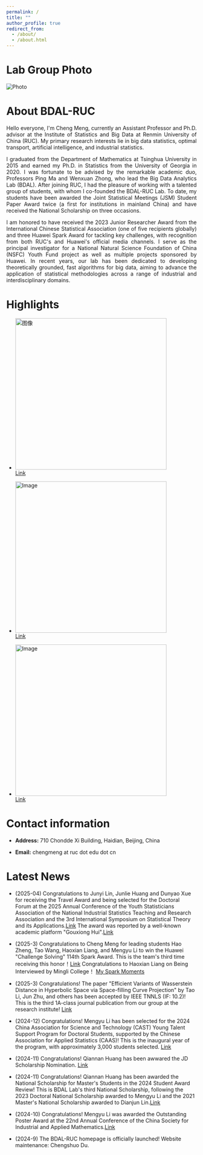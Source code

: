 ```yaml
---
permalink: /
title: ""
author_profile: true
redirect_from: 
  - /about/
  - /about.html
---
```


Lab Group Photo
======
![Photo](../files/实验室合照.jpg)


About BDAL-RUC
======
<p style="text-align: justify;">
Hello everyone, I'm Cheng Meng, currently an Assistant Professor and Ph.D. advisor at the Institute of Statistics and Big Data at Renmin University of China (RUC). My primary research interests lie in big data statistics, optimal transport, artificial intelligence, and industrial statistics.
</p>

<p style="text-align: justify;">
I graduated from the Department of Mathematics at Tsinghua University in 2015 and earned my Ph.D. in Statistics from the University of Georgia in 2020. I was fortunate to be advised by the remarkable academic duo, Professors Ping Ma and Wenxuan Zhong, who lead the Big Data Analytics Lab (BDAL). After joining RUC, I had the pleasure of working with a talented group of students, with whom I co-founded the BDAL-RUC Lab. To date, my students have been awarded the Joint Statistical Meetings (JSM) Student Paper Award twice (a first for institutions in mainland China) and have received the National Scholarship on three occasions.
</p>

<p style="text-align: justify;">
I am honored to have received the 2023 Junior Researcher Award from the International Chinese Statistical Association (one of five recipients globally) and three Huawei Spark Award for tackling key challenges, with recognition from both RUC's and Huawei's official media channels. I serve as the principal investigator for a National Natural Science Foundation of China (NSFC) Youth Fund project as well as multiple projects sponsored by Huawei. In recent years, our lab has been dedicated to developing theoretically grounded, fast algorithms for big data, aiming to advance the application of statistical methodologies across a range of industrial and interdisciplinary domains.
</p>

Highlights
=====

-  <img src="https://cheng-bdal.github.io//images/赛道.jpg" alt="图像" width="400"><br>
  [Link](https://mp.weixin.qq.com/s/jtmVn6od7OL0Z7EPplROpQ)

-  <img src="https://cheng-bdal.github.io//images/新生讲话.jpg" alt="Image" width="400"><br>
  [Link](https://mp.weixin.qq.com/s/bSx9Vl2pe-LEdYZdeyDGRQ)
  
- <img src="https://cheng-bdal.github.io//images/清华校友.jpg" alt="Image" width="400"><br>
  [Link](https://mp.weixin.qq.com/s/OQwr1EvCYTcqG4Tm2Yl84Q)

Contact information
======
- **Address:** 710 Chondde Xi Building, Haidian, Beijing, China

- **Email:** chengmeng at ruc dot edu dot cn

Latest News
=====
- (2025-04) Congratulations to Junyi Lin, Junlie Huang and Dunyao Xue for receiving the Travel Award and being selected for the Doctoral Forum at the 2025 Annual Conference of the Youth Statisticians Association of the National Industrial Statistics Teaching and Research Association and the 3rd International Symposium on Statistical Theory and its Applications.[Link](https://mp.weixin.qq.com/s/ko2HoiA6hpjWPdyo8Q8E-g) The award was  reported by a well-known academic platform "Gouxiong Hui".[Link](https://mp.weixin.qq.com/s/secOUhCJQb0NYumfMlM5qQ) 

- (2025-3) Congratulations to Cheng Meng for leading students Hao Zheng, Tao Wang, Haoxian Liang, and Mengyu Li to win the Huawei "Challenge Solving" 114th Spark Award. This is the team's third time receiving this honor！[Link](https://mp.weixin.qq.com/s/NXFraboslDTdyHaGAFEjFA) 
Congratulations to Haoxian Liang on Being Interviewed by Mingli College！
[My Spark Moments](https://mp.weixin.qq.com/s/0SyJYpWQNhOvDi2sjYaxOg)

- (2025-3) Congratulations! The paper "Efficient Variants of Wasserstein Distance in Hyperbolic Space via Space-filling Curve Projection" by Tao Li, Jun Zhu, and others has been accepted by IEEE TNNLS (IF: 10.2)! This is the third 1A-class journal publication from our group at the research institute!
[Link](https://mp.weixin.qq.com/s/1LUVaZowmOd9oIREQAScgA)

- (2024-12) Congratulations! Mengyu Li has been selected for the 2024 China Association for Science and Technology (CAST) Young Talent Support Program for Doctoral Students, supported by the Chinese Association for Applied Statistics (CAAS)! This is the inaugural year of the program, with approximately 3,000 students selected.
[Link](https://mp.weixin.qq.com/s/rRtjWDszTF0U0GonVTHsRA)

- (2024-11) Congratulations! Qiannan Huang has been awwared the JD Scholarship Nomination.
[Link](https://mp.weixin.qq.com/s/yr_M4j9BJM41Ku5_H25O0Q)

- (2024-11) Congratulations! Qiannan Huang has been awarded the National Scholarship for Master's Students in the 2024 Student Award Review! This is BDAL Lab's third National Scholarship, following the 2023 Doctoral National Scholarship awarded to Mengyu Li and the 2021 Master's National Scholarship awarded to Dianjun Lin.[Link](https://cheng-bdal.github.io//images/黄倩楠国奖.jpg)

- (2024-10) Congratulations! Mengyu Li was awarded the Outstanding Poster Award at the 22nd Annual Conference of the China Society for Industrial and Applied Mathematics.[Link](https://mp.weixin.qq.com/s/ffKNLItqx5vv-P0r3Yd2QQ)

- (2024-9) The BDAL-RUC homepage is officially launched! Website maintenance: Chengshuo Du.
